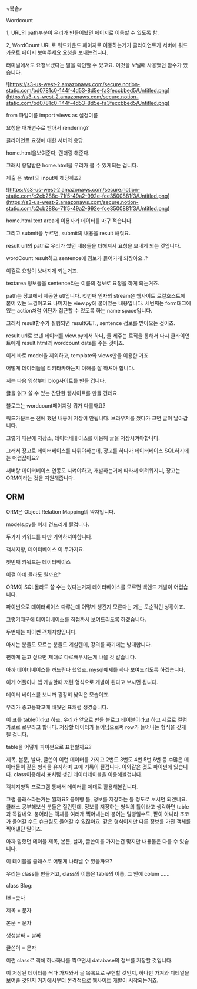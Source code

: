 <복습>

Wordcount

1, URL의 path부분이 우리가 만들어놨던 페이지로 이동할 수 있도록 함.

2, WordCount URL로 워드카운드 페이지로 이동하는거가 클라이언트가 서버에 워드카운트 페이지 보여주세요 요청을 보내는겁니다.

터미널에서도 요청보냈다는 말을 확인할 수 있고요. 이것을 보낼때 사용했던 함수가 있습니다. 

![https://s3-us-west-2.amazonaws.com/secure.notion-static.com/bd0781c0-144f-4d53-8d5e-fa3feccbbed5/Untitled.png](https://s3-us-west-2.amazonaws.com/secure.notion-static.com/bd0781c0-144f-4d53-8d5e-fa3feccbbed5/Untitled.png)

from 파일이름 import views as 설정이름

요청을 매개변수로 받아서 rendering?

클라이언트 요청에 대한 서버의 응답.

home.html을보여준다, 랜더링 해준다.

그래서 응답받은 home.html을 우리가 볼 수 있게되는 겁니다.

제출 은 html 의 input에 해당하죠?

![https://s3-us-west-2.amazonaws.com/secure.notion-static.com/c2cb288c-71f5-49a2-992e-fce3500881f3/Untitled.png](https://s3-us-west-2.amazonaws.com/secure.notion-static.com/c2cb288c-71f5-49a2-992e-fce3500881f3/Untitled.png)

 home.html text area에 이용자가 데이터를 마구 적습니다.

그리고 submit을 누르면, submit의 내용을 result 해줘요.

result url의 path로 우리가 썼던 내용들을 더해져서 요청을 보내게 되는 것입니다.

wordCount result하고 sentence에 정보가 들어가게 되잖아요..?

이걸로 요청이 보내지게 되는거죠.

textarea 정보들을 sentence라는 이름의 정보로 요청을 하게 되는거죠.

path는 장고에서 제공한 utl입니다. 첫번째 인자의 stream은 웹사이트 로컬호스트에 붙어 있는 느낌이고요 나머지는 view.py에 붙어있는 내용입니다. 세번째는 form태그에 있는 action처럼 어딘가 접근할 수 있도록 하는 name space입니다.

그래서 result함수가 실행되면 resultGET., sentence 정보를 받아오는 것이죠.

result url로 보낸 데이터를 view.py에서 하나, 둘 세주는 로직을 통해서 다시 클라이언트에게 result.html과 wordcount data를 주는 것이죠.

이게 바로 model을 제외하고, template와 views만을 이용한 거죠.

어떻게 데이터들을 티키타카하는지 이해를 잘 하셔야 합니다.

저는 다음 영상부터 blog사이트를 만들 겁니다.

글을 읽고  쓸 수 있는 간단한 웹사이트를 만들 건데요.

블로그는 wordcount페이지랑 뭐가 다를까요?

워드카운트는 전에 했던 내용이 저장이 안됩니다. 브라우저를 껐다가 크면 글이 날아갑니다.

그렇기 때문에 저장소, 데이터배ㅔ이스를 이용해 글을 저장시켜야합니다.

그래서 장고로 데이터베이스를 다뤄야하는데, 장고를 하다가 데이터베이스 SQL하기에는 어렵잖아요?

서버랑 데이터베이스 연동도 시켜야하고, 개발하는거에 따라서 어려워지니, 장고는  ORM이라는 것을 지원해줍니다.

## ORM

ORM은 Object Relation Mapping의 약자입니다.

models.py를 이제 건드리게 될겁니다.

두가지 키워드를 다만 기억하셔야합니다.

객체지향, 데이터베이스 이 두가지요.

첫번째 키워드는 데이터베이스

이걸 아예 몰라도 될까요?

ORM이 SQL몰라도 쓸 수는 있다는거지 데이터베이스를 모르면 백엔드 개발이 어렵습니다.

파이썬으로 데이터베이스 다루는데 어떻게 생긴지 모른다는 거는 모순적인 상황이죠.

그렇기때문에 데이터베이스를 직접까서 보여드리도록 하겠습니다.

두번째는 파이썬 객체지향입니다.

아시는 분들도 모르는 분들도 계실텐데, 강의를 하기에는 방대합니다.

편하게 듣고 싶으면 제대로 다로배우시는게 나을 것 같습니다.

아까 데이터베이스를 까드린다 했엇죠. mysql예제를 하나 보여드리도록 하겠습니다.

이게 어플이나 앱 개발할때 저런 형식으로 개발이 된다고 보시면 됩니다.

데이터 베이스를 보니까 굉장히 낯익은 모습이죠.

우리가 중고등학교때 배웠던 표처럼 생겼습니다.

이 표를 table이라고 하죠. 우리가 앞으로 만들 블로그 테이블이라고 하고 세로로 컬럼 가로로 로우라고 합니다.  저장할 데이터가 늘어남으로써 row가 늘어나는 형식을 갖게 될 겁니다.

table을 어떻게 파이썬으로 표현할까요?

제목, 본문, 날짜, 글쓴이 이런 데이터를 가지고 2번도 3번도 4번 5번 6번 등 수많은 데이터들이 같은 형식을 유지하며 표에 기록이 될겁니다. 이와같은 것도 파이썬에 있습니다. class이용해서 표처럼 생긴 데이터테이블을 이용해볼겁니다.

객체지향적 프로그램 통해서 데이터를 제대로 활용해볼겁니다.

그럼 클래스라는거는 뭘까요? 붕어빵 틀, 정보를 저장하는 틀 정도로 보시면 되겠네요. 클래스 공부해보신 분들은 질린텐데, 정보를 저장하는 형식의 틀이라고 생각하면 table과 똑같네요. 붕어라는 객체를 여러개 찍어내는데 붕어는 밀빵일수도, 팥이 아니라 초코가 들어갈 수도 슈크림도 들어갈 수 있잖아요. 같은 형식이지만 다른 정보를 가진 객체를 찍어낸단 말이죠.

아까 말했던 테이블 제목, 본문, 날짜, 글쓴이를 가지는건 맞지만 내용물은 다를 수 있습니다.

이 테이블을 클래스로 어떻게 나타낼 수 있을까요?

우리는 class를 만들거고, class의 이름은 table의 이름, 그 안에 colum ......

class Blog:

Id =숫자

제목 = 문자

본문 = 문자

생성날짜 = 날짜

글쓴이 = 문자

이런 class로 객체 하나하나를 찍으면서 database의 정보를 저장할 것입니다.

이 저장된 데이터를 싹다 가져와서 글 목록으로 구현할 것인지, 하나만 가져와 디테일을 보여줄 것인지 거기에서부터 본격적으로 웹사이트 개발이 시작되는거죠.
